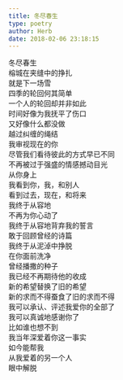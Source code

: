 ```yaml
---  
title: 冬尽春生  
type: poetry  
author: Herb  
date: 2018-02-06 23:18:15    
---  
```

冬尽春生  
榕城在夹缝中的挣扎  
就是下一场雪  
四季的轮回何其简单  
一个人的轮回却并非如此    
时间好像为我抚平了伤口  
又好像什么都没做  
越过纠缠的绳结  
我审视现在的你  
尽管我们看待彼此的方式早已不同    
不再被过于强盛的情感撼动目光  
从你身上  
我看到你，我，和别人  
看到过去，现在，和将来    
我终于从容地  
不再为你心动了  
我终于从容地背弃我的誓言  
敢于回顾曾经的诗篇  
我终于从泥淖中挣脱  
在你面前洗净    
曾经播撒的种子  
我已经不再期待他的收成  
新的希望替换了旧的希望  
新的求而不得蚕食了旧的求而不得    
我可以承认、评述我爱你的全部了  
我可以真诚地感谢你了  
比如谁也想不到  
我当年深爱着你这一事实  
如今能帮我  
从我爱着的另一个人  
眼中解脱